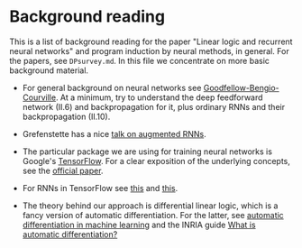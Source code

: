 # Background reading

This is a list of background reading for the paper "Linear logic and recurrent neural networks" and program induction by neural methods, in general. For the papers, see `DPsurvey.md`. In this file we concentrate on more basic background material.

* For general background on neural networks see [Goodfellow-Bengio-Courville](http://www.deeplearningbook.org/). At a minimum, try to understand the deep feedforward network (II.6) and backpropagation for it, plus ordinary RNNs and their backpropagation (II.10). 

* Grefenstette has a nice [talk on augmented RNNs](http://videolectures.net/deeplearning2016_grefenstette_augmented_rnn/).

* The particular package we are using for training neural networks is Google's [TensorFlow](https://www.tensorflow.org/). For a clear exposition of the underlying concepts, see the [official paper](https://arxiv.org/abs/1603.04467).

* For RNNs in TensorFlow see [this](http://r2rt.com/recurrent-neural-networks-in-tensorflow-i.html) and [this](http://r2rt.com/recurrent-neural-networks-in-tensorflow-ii.html).

* The theory behind our approach is differential linear logic, which is a fancy version of automatic differentiation. For the latter, see [automatic differentiation in machine learning](https://justindomke.wordpress.com/2009/02/17/automatic-differentiation-the-most-criminally-underused-tool-in-the-potential-machine-learning-toolbox/) and the INRIA guide [What is automatic differentiation?](https://www-sop.inria.fr/tropics/ad/whatisad.html)
